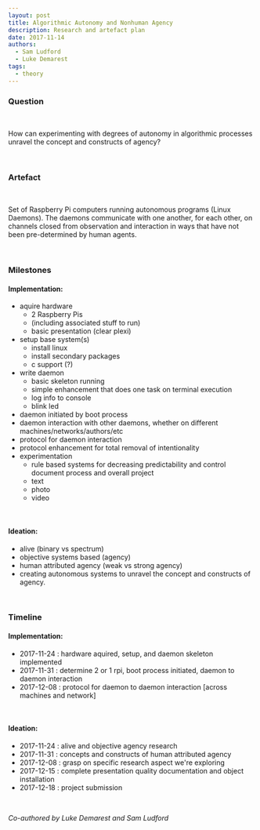 ```yaml
---
layout: post
title: Algorithmic Autonomy and Nonhuman Agency
description: Research and artefact plan
date: 2017-11-14
authors:
  - Sam Ludford
  - Luke Demarest
tags:
  - theory
---
```


### Question

<br/>

How can experimenting with degrees of autonomy in algorithmic processes unravel the concept and constructs of agency?

<br/>

### Artefact

<br />

Set of Raspberry Pi computers running autonomous programs (Linux Daemons). The daemons communicate with one another, for each other, on channels closed from observation and interaction in ways that have not been pre-determined by human agents.

<br />

### Milestones

#### Implementation:

- aquire hardware
    - 2 Raspberry Pis
    - (including associated stuff to run)
    - basic presentation (clear plexi)
- setup base system(s)
    - install linux
    - install secondary packages
    - c support (?)
- write daemon
    - basic skeleton running
    - simple enhancement that does one task on terminal execution
    - log info to console
    - blink led
- daemon initiated by boot process
- daemon interaction with other daemons, whether on different machines/networks/authors/etc
- protocol for daemon interaction
- protocol enhancement for total removal of intentionality
- experimentation
    - rule based systems for decreasing predictability and control document process and overall project
    - text
    - photo
    - video

<br />

#### Ideation:

- alive (binary vs spectrum)
- objective systems based (agency)
- human attributed agency (weak vs strong agency)
- creating autonomous systems to unravel the concept and constructs of agency.

<br />

### Timeline

#### Implementation:

- 2017-11-24 : hardware aquired, setup, and daemon skeleton implemented     
- 2017-11-31 : determine 2 or 1 rpi, boot process initiated, daemon to daemon interaction
- 2017-12-08 : protocol for daemon to daemon interaction [across machines and network]

<br />

#### Ideation:

- 2017-11-24 : alive and objective agency research
- 2017-11-31 : concepts and constructs of human attributed agency
- 2017-12-08 : grasp on specific research aspect we're exploring
- 2017-12-15 : complete presentation quality documentation and object installation
- 2017-12-18 : project submission

<br />

<i>Co-authored by Luke Demarest and Sam Ludford</i>
